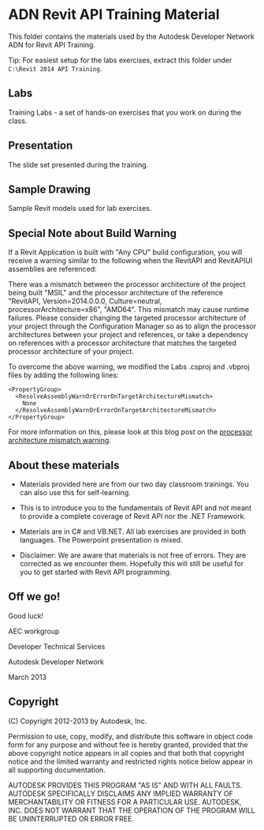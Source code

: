 ADN Revit API Training Material
===============================

This folder contains the materials used by the Autodesk Developer Network ADN for Revit API Training.

Tip: For easiest setup for the labs exercises, extract this folder under `C:\Revit 2014 API Training`.


Labs
----

Training Labs - a set of hands-on exercises that you work on during the class.


Presentation
------------

The slide set presented during the training.


Sample Drawing
--------------

Sample Revit models used for lab exercises.


Special Note about Build Warning
--------------------------------

If a Revit Application is built with "Any CPU" build configuration,
you will receive a warning similar to the following when the
RevitAPI and RevitAPIUI assemblies are referenced:

There was a mismatch between the processor architecture of the project
being built "MSIL" and the processor architecture of the reference
"RevitAPI, Version=2014.0.0.0, Culture=neutral, processorArchitecture=x86",
"AMD64". This mismatch may cause runtime failures. Please consider changing
the targeted processor architecture of your project through the
Configuration Manager so as to align the processor architectures between
your project and references, or take a dependency on references with a
processor architecture that matches the targeted processor architecture
of your project.

To overcome the above warning, we modified the Labs .csproj and .vbproj
files by adding the following lines:

    <PropertyGroup>
      <ResolveAssemblyWarnOrErrorOnTargetArchitectureMismatch>
        None
      </ResolveAssemblyWarnOrErrorOnTargetArchitectureMismatch>
    </PropertyGroup>

For more information on this, please look at this blog post on the
[processor architecture mismatch warning](http://thebuildingcoder.typepad.com/blog/2013/06/processor-architecture-mismatch-warning.html).


About these materials
---------------------

* Materials provided here are from our two day classroom trainings.
  You can also use this for self-learning.

* This is to introduce you to the fundamentals of Revit API and not
  meant to provide a complete coverage of Revit API nor the .NET Framework.

* Materials are in C# and VB.NET. All lab exercises are provided
  in both languages. The Powerpoint presentation is mixed.

* Disclaimer: We are aware that materials is not free of errors.
  They are corrected as we encounter them. Hopefully this will
  still be useful for you to get started with Revit API programming.


Off we go!
----------

Good luck!

AEC workgroup

Developer Technical Services

Autodesk Developer Network

March 2013


Copyright
---------

(C) Copyright 2012-2013 by Autodesk, Inc.

Permission to use, copy, modify, and distribute this software in
object code form for any purpose and without fee is hereby granted,
provided that the above copyright notice appears in all copies and
that both that copyright notice and the limited warranty and
restricted rights notice below appear in all supporting
documentation.

AUTODESK PROVIDES THIS PROGRAM "AS IS" AND WITH ALL FAULTS.
AUTODESK SPECIFICALLY DISCLAIMS ANY IMPLIED WARRANTY OF
MERCHANTABILITY OR FITNESS FOR A PARTICULAR USE.  AUTODESK, INC.
DOES NOT WARRANT THAT THE OPERATION OF THE PROGRAM WILL BE
UNINTERRUPTED OR ERROR FREE.
